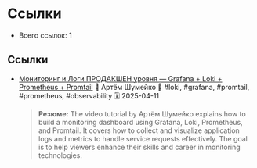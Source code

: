 # Ссылки

- Всего ссылок: 1

## Ссылки

- [Мониторинг и Логи ПРОДАКШЕН уровня — Grafana + Loki + Prometheus + Promtail](https://youtube.com/watch?v=2JIyHNskK-c&si=J5StLqxMICnYNDrD) 👤 Артём Шумейко 🔖 #loki, #grafana, #promtail, #prometheus, #observability 🗓️ 2025-04-11
    > **Резюме:** The video tutorial by Артём Шумейко explains how to build a monitoring dashboard using Grafana, Loki, Prometheus, and Promtail. It covers how to collect and visualize application logs and metrics to handle service requests effectively. The goal is to help viewers enhance their skills and career in monitoring technologies.

